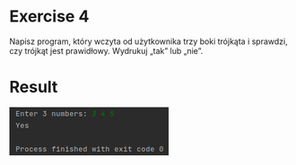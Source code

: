 # Exercise 4
Napisz program, który wczyta od użytkownika trzy boki trójkąta i sprawdzi, czy trójkąt jest
prawidłowy. Wydrukuj „tak” lub „nie”.
# Result
![Result](./img.png?raw=true)